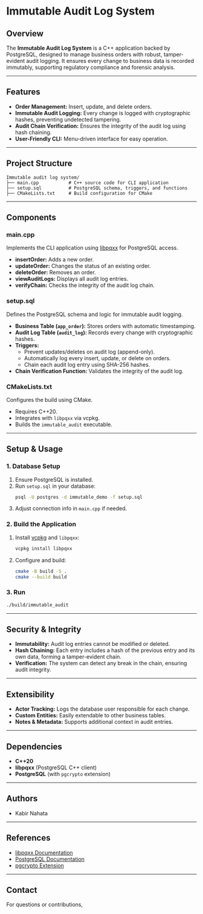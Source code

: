# Immutable Audit Log System

## Overview

The **Immutable Audit Log System** is a C++ application backed by PostgreSQL, designed to manage business orders with robust, tamper-evident audit logging. It ensures every change to business data is recorded immutably, supporting regulatory compliance and forensic analysis.

---

## Features

- **Order Management:** Insert, update, and delete orders.
- **Immutable Audit Logging:** Every change is logged with cryptographic hashes, preventing undetected tampering.
- **Audit Chain Verification:** Ensures the integrity of the audit log using hash chaining.
- **User-Friendly CLI:** Menu-driven interface for easy operation.

---

## Project Structure

```
Immutable audit log system/
├── main.cpp           # C++ source code for CLI application
├── setup.sql          # PostgreSQL schema, triggers, and functions
├── CMakeLists.txt     # Build configuration for CMake
```

---

## Components

### main.cpp

Implements the CLI application using [libpqxx](https://github.com/jtv/libpqxx) for PostgreSQL access.

- **insertOrder:** Adds a new order.
- **updateOrder:** Changes the status of an existing order.
- **deleteOrder:** Removes an order.
- **viewAuditLogs:** Displays all audit log entries.
- **verifyChain:** Checks the integrity of the audit log chain.

### setup.sql

Defines the PostgreSQL schema and logic for immutable audit logging.

- **Business Table (`app_order`):** Stores orders with automatic timestamping.
- **Audit Log Table (`audit_log`):** Records every change with cryptographic hashes.
- **Triggers:** 
  - Prevent updates/deletes on audit log (append-only).
  - Automatically log every insert, update, or delete on orders.
  - Chain each audit log entry using SHA-256 hashes.
- **Chain Verification Function:** Validates the integrity of the audit log.

### CMakeLists.txt

Configures the build using CMake.

- Requires C++20.
- Integrates with `libpqxx` via vcpkg.
- Builds the `immutable_audit` executable.

---

## Setup & Usage

### 1. Database Setup

1. Ensure PostgreSQL is installed.
2. Run `setup.sql` in your database:
   ```sh
   psql -U postgres -d immutable_demo -f setup.sql
   ```
3. Adjust connection info in `main.cpp` if needed.

### 2. Build the Application

1. Install [vcpkg](https://vcpkg.io/) and `libpqxx`:
   ```sh
   vcpkg install libpqxx
   ```
2. Configure and build:
   ```sh
   cmake -B build -S .
   cmake --build build
   ```

### 3. Run

```sh
./build/immutable_audit
```

---

## Security & Integrity

- **Immutability:** Audit log entries cannot be modified or deleted.
- **Hash Chaining:** Each entry includes a hash of the previous entry and its own data, forming a tamper-evident chain.
- **Verification:** The system can detect any break in the chain, ensuring audit integrity.

---

## Extensibility

- **Actor Tracking:** Logs the database user responsible for each change.
- **Custom Entities:** Easily extendable to other business tables.
- **Notes & Metadata:** Supports additional context in audit entries.

---

## Dependencies

- **C++20**
- **libpqxx** (PostgreSQL C++ client)
- **PostgreSQL** (with `pgcrypto` extension)

---

## Authors

- Kabir Nahata
---

## References

- [libpqxx Documentation](https://libpqxx.readthedocs.io/)
- [PostgreSQL Documentation](https://www.postgresql.org/docs/)
- [pgcrypto Extension](https://www.postgresql.org/docs/current/pgcrypto.html)

---

## Contact

For questions or contributions,
